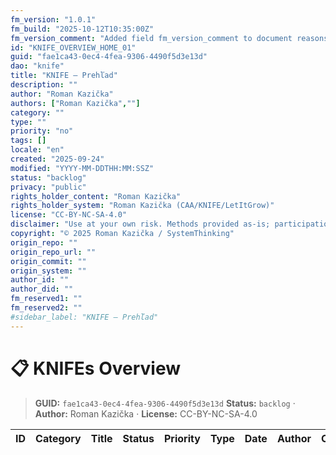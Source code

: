 ```yaml
---
fm_version: "1.0.1"
fm_build: "2025-10-12T10:35:00Z"
fm_version_comment: "Added field fm_version_comment to document reasons for FM updates"
id: "KNIFE_OVERVIEW_HOME_01"
guid: "fae1ca43-0ec4-4fea-9306-4490f5d3e13d"
dao: "knife"
title: "KNIFE – Prehľad"
description: ""
author: "Roman Kazička"
authors: ["Roman Kazička",""]
category: ""
type: ""
priority: "no"
tags: []
locale: "en"
created: "2025-09-24"
modified: "YYYY-MM-DDTHH:MM:SSZ"
status: "backlog"
privacy: "public"
rights_holder_content: "Roman Kazička"
rights_holder_system: "Roman Kazička (CAA/KNIFE/LetItGrow)"
license: "CC-BY-NC-SA-4.0"
disclaimer: "Use at your own risk. Methods provided as-is; participation is voluntary and context-aware."
copyright: "© 2025 Roman Kazička / SystemThinking"
origin_repo: ""
origin_repo_url: ""
origin_commit: ""
origin_system: ""
author_id: ""
author_did: ""
fm_reserved1: ""
fm_reserved2: ""
#sidebar_label: "KNIFE – Prehľad"
---
```

# 📋 KNIFEs Overview

<!-- fm-visible: start -->
> **GUID:** `fae1ca43-0ec4-4fea-9306-4490f5d3e13d`
> **Status:** `backlog` · **Author:** Roman Kazička · **License:** CC-BY-NC-SA-4.0
<!-- fm-visible: end -->

| ID   | Category | Title | Status | Priority | Type | Date | Author | Org | Project |
|------|----------|-------|--------|---------:|------|------|--------|-----|---------|
